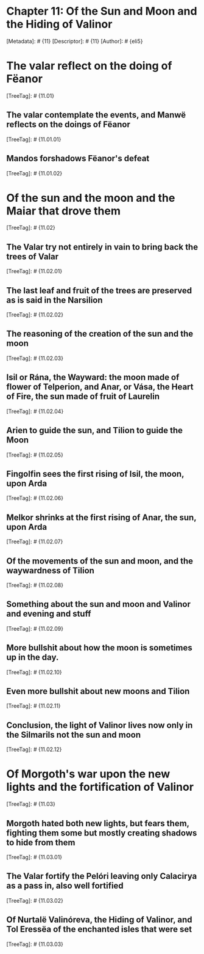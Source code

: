 # Chapter 11: Of the Sun and Moon and the Hiding of Valinor
[Metadata]: # {11}
[Descriptor]: # {11}
[Author]: # {eli5}
#  The valar reflect on the doing of Fëanor
[TreeTag]: # {11.01}
##  The valar contemplate the events, and Manwë reflects on the doings of Fëanor
[TreeTag]: # {11.01.01}
##  Mandos forshadows Fëanor's defeat
[TreeTag]: # {11.01.02}
#  Of the sun and the moon and the Maiar that drove them
[TreeTag]: # {11.02}
##  The Valar try not entirely in vain to bring back the trees of Valar
[TreeTag]: # {11.02.01}
##  The last leaf and fruit of the trees are preserved as is said in the Narsilion
[TreeTag]: # {11.02.02}
##  The reasoning of the creation of the sun and the moon
[TreeTag]: # {11.02.03}
##  Isil or Rána, the Wayward: the moon made of flower of Telperion, and Anar, or Vása, the Heart of Fire, the sun made of fruit of Laurelin
[TreeTag]: # {11.02.04}
##  Arien to guide the sun, and Tilion to guide the Moon
[TreeTag]: # {11.02.05}
##  Fingolfin sees the first rising of Isil, the moon, upon Arda
[TreeTag]: # {11.02.06}
##  Melkor shrinks at the first rising of Anar, the sun, upon Arda
[TreeTag]: # {11.02.07}
##  Of the movements of the sun and moon, and the waywardness of Tilion
[TreeTag]: # {11.02.08}
##  Something about the sun and moon and Valinor and evening and stuff
[TreeTag]: # {11.02.09}
##  More bullshit about how the moon is sometimes up in the day.
[TreeTag]: # {11.02.10}
##  Even more bullshit about new moons and Tilion
[TreeTag]: # {11.02.11}
##  Conclusion, the light of Valinor lives now only in the Silmarils not the sun and moon
[TreeTag]: # {11.02.12}
#  Of Morgoth's war upon the new lights and the fortification of Valinor
[TreeTag]: # {11.03}
##  Morgoth hated both new lights, but fears them, fighting them some but mostly creating shadows to hide from them
[TreeTag]: # {11.03.01}
##  The Valar fortify the Pelóri leaving only Calacirya as a pass in, also well fortified
[TreeTag]: # {11.03.02}
##  Of Nurtalë Valinóreva, the Hiding of Valinor, and Tol Eressëa of the enchanted isles that were set
[TreeTag]: # {11.03.03}
